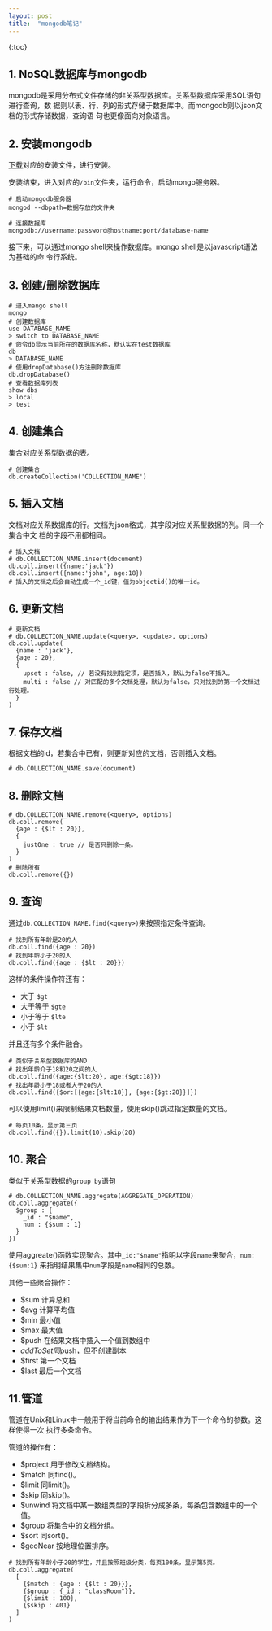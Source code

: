 ```yaml
---
layout: post
title:  "mongodb笔记"
---
```


{:toc}

## 1. NoSQL数据库与mongodb

mongodb是采用分布式文件存储的非关系型数据库。关系型数据库采用SQL语句进行查询，数
据则以表、行、列的形式存储于数据库中。而mongodb则以json文档的形式存储数据，查询语
句也更像面向对象语言。

## 2. 安装mongodb

[下载](https://www.mongodb.org/)对应的安装文件，进行安装。

安装结束，进入对应的`/bin`文件夹，运行命令，启动mongo服务器。

```
# 启动mongodb服务器
mongod --dbpath=数据存放的文件夹

# 连接数据库
mongodb://username:password@hostname:port/database-name
```

接下来，可以通过mongo shell来操作数据库。mongo shell是以javascript语法为基础的命
令行系统。

## 3. 创建/删除数据库

```
# 进入mango shell
mongo
# 创建数据库
use DATABASE_NAME
> switch to DATABASE_NAME
# 命令db显示当前所在的数据库名称，默认实在test数据库
db
> DATABASE_NAME
# 使用dropDatabase()方法删除数据库
db.dropDatabase()
# 查看数据库列表
show dbs
> local
> test
```

## 4. 创建集合

集合对应关系型数据的表。

```
# 创建集合
db.createCollection('COLLECTION_NAME')
```

## 5. 插入文档

文档对应关系数据库的行。文档为json格式，其字段对应关系型数据的列。同一个集合中文
档的字段不用都相同。

```
# 插入文档
# db.COLLECTION_NAME.insert(document)
db.coll.insert({name:'jack'})
db.coll.insert({name:'john', age:18})
# 插入的文档之后会自动生成一个_id键，值为objectid()的唯一id。
```

## 6. 更新文档

```
# 更新文档
# db.COLLECTION_NAME.update(<query>, <update>, options)
db.coll.update(
  {name : 'jack'},
  {age : 20},
  {
    upset : false, // 若没有找到指定项，是否插入，默认为false不插入。
    multi : false // 对匹配的多个文档处理，默认为false，只对找到的第一个文档进行处理。
  }
)
```

## 7. 保存文档

根据文档的id，若集合中已有，则更新对应的文档，否则插入文档。

```
# db.COLLECTION_NAME.save(document)
```

## 8. 删除文档

```
# db.COLLECTION_NAME.remove(<query>, options)
db.coll.remove(
  {age : {$lt : 20}},
  {
    justOne : true // 是否只删除一条。
  }
)
# 删除所有
db.coll.remove({})
```

## 9. 查询

通过``db.COLLECTION_NAME.find(<query>)``来按照指定条件查询。

```
# 找到所有年龄是20的人
db.coll.find({age : 20})
# 找到年龄小于20的人
db.coll.find({age : {$lt : 20}})
```

这样的条件操作符还有：

- 大于 ``$gt``
- 大于等于 ``$gte``
- 小于等于 ``$lte``
- 小于 ``$lt``

并且还有多个条件融合。

```
# 类似于关系型数据库的AND
# 找出年龄介于18和20之间的人
db.coll.find({age:{$lt:20}, age:{$gt:18}})
# 找出年龄小于18或者大于20的人
db.coll.find({$or:[{age:{$lt:18}}, {age:{$gt:20}}]})
```

可以使用limit()来限制结果文档数量，使用skip()跳过指定数量的文档。

```
# 每页10条，显示第三页
db.coll.find({}).limit(10).skip(20)
```

## 10. 聚合

类似于关系型数据的``group by``语句

```
# db.COLLECTION_NAME.aggregate(AGGREGATE_OPERATION)
db.coll.aggregate({
  $group : {
    _id : "$name",
    num : {$sum : 1}
  }
})
```

使用aggreate()函数实现聚合。其中``_id:"$name"``指明以字段``name``来聚合，``num:{$sum:1}``
来指明结果集中``num``字段是``name``相同的总数。

其他一些聚合操作：

- $sum 计算总和
- $avg 计算平均值
- $min 最小值
- $max 最大值
- $push 在结果文档中插入一个值到数组中
- $addToSet 同$push，但不创建副本
- $first 第一个文档
- $last 最后一个文档

## 11.管道

管道在Unix和Linux中一般用于将当前命令的输出结果作为下一个命令的参数。这样使得一次
执行多条命令。

管道的操作有：

- $project 用于修改文档结构。
- $match 同find()。
- $limit 同limit()。
- $skip 同skip()。
- $unwind 将文档中某一数组类型的字段拆分成多条，每条包含数组中的一个值。
- $group 将集合中的文档分组。
- $sort 同sort()。
- $geoNear 按地理位置排序。

```
# 找到所有年龄小于20的学生，并且按照班级分类，每页100条，显示第5页。
db.coll.aggregate(
  [
    {$match : {age : {$lt : 20}}},
    {$group : {_id : "classRoom"}},
    {$limit : 100},
    {$skip : 401}
  ]
)
```

